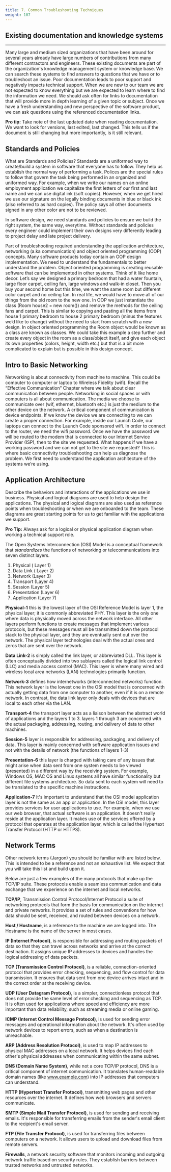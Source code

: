 ```yaml
---
title: 7. Common Troubleshooting Techniques
weight: 107
---
```


## Existing documentation and knowledge systems
***
Many large and medium sized organizations that have been around for several years already have large numbers of contributions from many different contractors and engineers. These existing documents are part of the organization's knowledge management system or knowledge base. We can search these systems to find answers to questions that we have or to troubleshoot an issue. Poor documentation leads to poor support and negatively impacts technical support. When we are new to our team we are not expected to know everything but we are expected to learn where to find the information we need. We should ask often for links to documentation that will provide more in depth learning of a given topic or subject. Once we have a fresh understanding and new perspective of the software product, we can ask questions using the referenced documentation links.

**Pro tip:** Take note of the last updated date when reading documentation. We want to look for versions, last edited, last changed. This tells us if the document is still changing but more importantly, is it still relevant.  

## Standards and Policies

What are Standards and Policies? Standards are a uniformed way to create/build a system in software that everyone has to follow. They help us establish the normal way of performing a task. Polices are the special rules to follow that govern the task being performed in an organized and uniformed way. For example, when we write our names on an online employment application we capitalize the first letters of our first and last name and we can use digital ink (soft copies). However, when we get hired we use our signature on the legally binding documents in blue or black ink (also referred to as hard copies). The policy says all other documents signed in any other color are not to be reviewed. 

In software design, we need standards and policies to ensure we build the right system, the same way, everytime. Without standards and policies every engineer could implement their own designs very differently leading to project delay and late project delivery. 

Part of troubleshooting required understanding the application architecture, networking (a.ka communication) and object oriented programming (OOP) concepts. Many software products today contain an OOP design implementation. We need to understand the fundamentals to better understand the problem.  Object oriented programming is creating reusable software that can be implemented in other systems. Think of it like home decor. Let’s say we designed a primary bedroom that had a water fountain, large floor carpet, ceiling fan, large windows and walk-in closet. Then you buy your second home but this time, we want the same room but different color carpet and no ceiling fan. In real life, we would have to move all of our things from the old room to the new one. In OOP we just instantiate the class (Room house2 = new room()) and remove the methods for the ceiling fans and carpet. This is similar to copying and pasting all the items from house 1 primary bedroom to house 2 primary bedroom (minus the features we’d like to change) without the need to start from scratch with a new design. In object oriented programming the Room object would be known as a class are known as classes. We could take this example a step further and create every object in the room as a class/object itself, and give each object its own properties (colors, height, width etc.) but that is a bit more complicated to explain but is possible in this design concept. 

## Intro to Basic Networking

Networking is about connectivity from machine to machine.  This could be computer to computer or laptop to Wireless Fidelity (wifi). Recall the “Effective Communication” Chapter where we talk about clear communication between people. Networking in social spaces or with computers is all about communication. The media we choose to communicate over (wif, ethernet, bluetooth etc.) is just the medium to the other device on the network. A critical component of communication is device endpoints. If we know the device we are connecting to we can create a proper connection. For example, inside our Launch Code, our laptops can connect to the Launch Code sponsored wifi. In order to connect to the router, we need the wifi password. Once we have the password we will be routed to the modem that is connected to our Internet Service Provider (ISP), then to the site we requested. What happens if we have a working password and we can not get to the site we requested? This is where basic connectivity troubleshooting can help us diagnose the problem. We first need to understand the application architecture of the systems we’re using.	

## Application Architecture

Describe the behaviors and interactions of the applications we use in business. Physical and logical diagrams are used to help design the applications. The physical and logical diagrams are also used as reference points when troubleshooting or when we are onboarded to the team. These diagrams are great starting points for us to get familiar with the applications we support. 

**Pro Tip:** Always ask for a logical or physical application diagram when working a technical support role.   

The Open Systems Interconnection (OSI) Model is a conceptual framework that _standardizes_ the functions of networking or telecommunications into seven distinct layers.

1. Physical ( Layer 1) 
2. Data Link ( Layer 2)
3. Network (Layer 3) 
4. Transport (Layer 4) 
5. Session (Layer 5) 
6. Presentation (Layer 6)
7. Application (Layer 7)

**Physical-1** this is the lowest layer of the OSI Reference Model is layer 1, the physical layer; it is commonly abbreviated PHY. This layer is the only one where data is physically moved across the network interface. All other layers perform functions to create messages that implement various protocols, but these messages must all be transmitted down the protocol stack to the physical layer, and they are eventually sent out over the network. The physical layer technologies deal with the actual ones and zeros that are sent over the network.

**Data Link-2** is simply called the link layer, or abbreviated DLL. This layer is often conceptually divided into two sublayers called the logical link control (LLC) and media access control (MAC). This layer is where many wired and wireless local area networks (LAN) technologies primarily function. 

**Network-3** defines how internetworks (interconnected networks) function. This network layer is the lowest one in the OSI model that is concerned with actually getting data from one computer to another, even if it is on a remote network. In contrast, the data link layer only deals with devices that are local to each other via the LAN.

**Transport-4** the transport layer acts as a liaison between the abstract world of applications and the layers 1 to 3. layers 1 through 3 are concerned with the actual packaging, addressing, routing, and delivery of data to other machines. 

**Session-5** layer is responsible for addressing, packaging, and delivery of data. This layer is mainly concerned with software application issues and not with the details of network (the functions of layers 1-3)

**Presentation-6** this layer is charged with taking care of any issues that might arise when data sent from one system needs to be viewed (presented) in a different way by the receiving system. For example, Windows OS, MAC OS and Linux systems all have similar functionality but different file systems architecture. So data sent to each system will need to be translated to the specific machine instructions. 

**Application-7** It's important to understand that the OSI model application layer is not the same as an app or application. In the OSI model, this layer provides services for user applications to use. For example, when we use our web browser, that actual software is an application. It doesn't really reside at the application layer. It makes use of the services offered by a protocol that operates at the application layer, which is called the Hypertext Transfer Protocol (HTTP or HTTPS). 

## Network Terms 

Other network terms (Jargon) you should be familiar with are listed below. This is intended to be a reference and not an exhaustive list. We expect that you will take this list and build upon it. 

Below are just a few examples of the many protocols that make up the TCP/IP suite. These protocols enable a seamless communication and data exchange that we experience on the internet and local networks.

**TCP/IP**, Transmission Control Protocol/Internet Protocol a suite of networking protocols that form the basis for communication on the internet and private networks. It provides a set of rules and conventions for how data should be sent, received, and routed between devices on a network. 

**Host / Hostname**, is a reference to the machine we are logged into. The Hostname is the name of the server in most cases.

**IP (Internet Protocol)**, is responsible for addressing and routing packets of data so that they can travel across networks and arrive at the correct destination. It assigns unique IP addresses to devices and handles the logical addressing of data packets.

**TCP (Transmission Control Protocol)**, is a reliable, connection-oriented protocol that provides error checking, sequencing, and flow control for data transmission. It ensures that data sent from one device arrives intact and in the correct order at the receiving device.

**UDP (User Datagram Protocol)**, is a simpler, connectionless protocol that does not provide the same level of error checking and sequencing as TCP. It is often used for applications where speed and efficiency are more important than data reliability, such as streaming media or online gaming.

**ICMP (Internet Control Message Protocol)**, is used for sending error messages and operational information about the network. It's often used by network devices to report errors, such as when a destination is unreachable.

**ARP (Address Resolution Protocol)**, is used to map IP addresses to physical MAC addresses on a local network. It helps devices find each other's physical addresses when communicating within the same subnet.

**DNS (Domain Name System)**, while not a core TCP/IP protocol, DNS is a critical component of internet communication. It translates human-readable domain names (like www.example.com) into IP addresses that computers can understand.

**HTTP (Hypertext Transfer Protocol)**, transmitting web pages and other resources over the internet. It defines how web browsers and servers communicate.

**SMTP (Simple Mail Transfer Protocol)**, is used for sending and receiving emails. It's responsible for transferring emails from the sender's email client to the recipient's email server.

**FTP (File Transfer Protocol)**, is used for transferring files between computers on a network. It allows users to upload and download files from remote servers.

**Firewalls**,  a network security software that monitors incoming and outgoing network traffic based on security rules. They establish barriers between trusted networks and untrusted networks.
